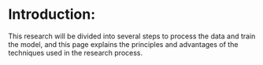 # Introduction:
This research will be divided into several steps to process the data and train the model, and this page explains the principles and advantages of the techniques used in the research process.
